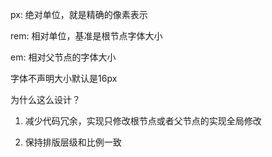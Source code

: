 px: 绝对单位，就是精确的像素表示

rem: 相对单位，基准是根节点字体大小

em: 相对父节点的字体大小



字体不声明大小默认是16px



为什么这么设计？

1. 减少代码冗余，实现只修改根节点或者父节点的实现全局修改

2. 保持排版层级和比例一致
